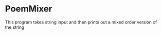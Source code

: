 # PoemMixer
This program takes string input and then prints out a mixed order version of the string
